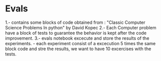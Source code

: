 # Evals

1.- contains some blocks of code obtained from : "Classic Computer Science Problems In python" by David Kopec 
2.- Each Computer problem have a block of tests to guarantee the behavior is kept after the code improvement.
3.- evals notebook excecute and store the results of the experiments.
    - each experiment consist of a excecution 5 times the same block code and stre the results, we want to have 10 excercises with the tests.

